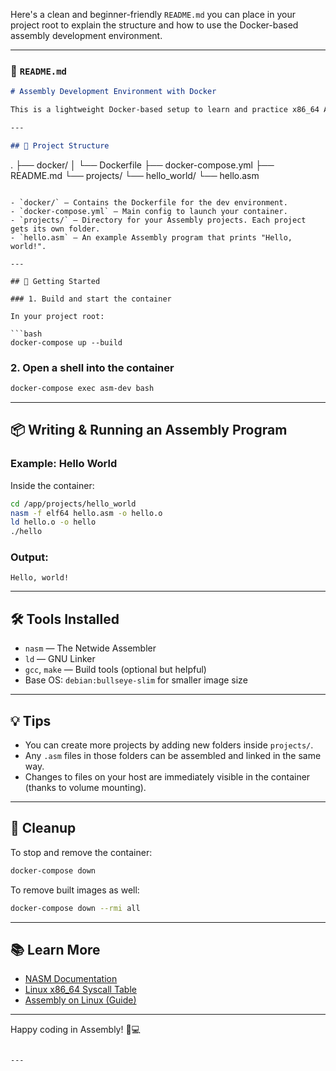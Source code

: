 Here's a clean and beginner-friendly `README.md` you can place in your project root to explain the structure and how to use the Docker-based assembly development environment.

---

### 📄 `README.md`

```markdown
# Assembly Development Environment with Docker

This is a lightweight Docker-based setup to learn and practice x86_64 Assembly on Linux using NASM and the LD linker.

---

## 📁 Project Structure

```
.
├── docker/
│   └── Dockerfile
├── docker-compose.yml
├── README.md
└── projects/
    └── hello_world/
        └── hello.asm
```

- `docker/` — Contains the Dockerfile for the dev environment.
- `docker-compose.yml` — Main config to launch your container.
- `projects/` — Directory for your Assembly projects. Each project gets its own folder.
- `hello.asm` — An example Assembly program that prints "Hello, world!".

---

## 🚀 Getting Started

### 1. Build and start the container

In your project root:

```bash
docker-compose up --build
```

### 2. Open a shell into the container

```bash
docker-compose exec asm-dev bash
```

---

## 📦 Writing & Running an Assembly Program

### Example: Hello World

Inside the container:

```bash
cd /app/projects/hello_world
nasm -f elf64 hello.asm -o hello.o
ld hello.o -o hello
./hello
```

### Output:

```
Hello, world!
```

---

## 🛠 Tools Installed

- `nasm` — The Netwide Assembler
- `ld` — GNU Linker
- `gcc`, `make` — Build tools (optional but helpful)
- Base OS: `debian:bullseye-slim` for smaller image size

---

## 💡 Tips

- You can create more projects by adding new folders inside `projects/`.
- Any `.asm` files in those folders can be assembled and linked in the same way.
- Changes to files on your host are immediately visible in the container (thanks to volume mounting).

---

## 🧹 Cleanup

To stop and remove the container:

```bash
docker-compose down
```

To remove built images as well:

```bash
docker-compose down --rmi all
```

---

## 📚 Learn More

- [NASM Documentation](https://www.nasm.us/doc/)
- [Linux x86_64 Syscall Table](https://blog.rchapman.org/posts/Linux_System_Call_Table_for_x86_64/)
- [Assembly on Linux (Guide)](https://asmtutor.com/)

---

Happy coding in Assembly! 🧠💻
```

---